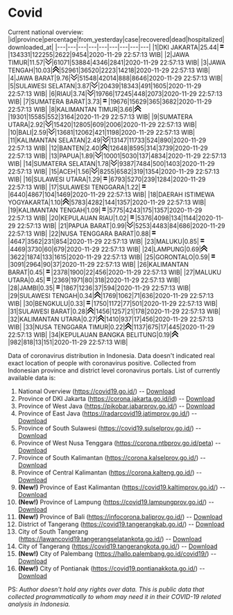 # Covid
Current national overview:
|id|province|percentage|from_yesterday|case|recovered|dead|hospitalized|downloaded_at|
|---|---|---|---|---|---|---|---|---|
|1|DKI JAKARTA|25.44|![equal](https://github.com/ariefrachmannn/covid/raw/master/img/rsz_equal.png)|134331|122255|2622|9454|2020-11-29 22:57:13 WIB|
|2|JAWA TIMUR|11.57|![down](https://github.com/ariefrachmannn/covid/raw/master/img/rsz_down.png)|61071|53884|4346|2841|2020-11-29 22:57:13 WIB|
|3|JAWA TENGAH|10.03|![up](https://github.com/ariefrachmannn/covid/raw/master/img/rsz_img_186982.png)|52961|36520|2223|14218|2020-11-29 22:57:13 WIB|
|4|JAWA BARAT|9.76|![down](https://github.com/ariefrachmannn/covid/raw/master/img/rsz_down.png)|51548|42014|888|8646|2020-11-29 22:57:13 WIB|
|5|SULAWESI SELATAN|3.87|![down](https://github.com/ariefrachmannn/covid/raw/master/img/rsz_down.png)|20439|18343|491|1605|2020-11-29 22:57:13 WIB|
|6|RIAU|3.74|![down](https://github.com/ariefrachmannn/covid/raw/master/img/rsz_down.png)|19766|17245|448|2073|2020-11-29 22:57:13 WIB|
|7|SUMATERA BARAT|3.73|![equal](https://github.com/ariefrachmannn/covid/raw/master/img/rsz_equal.png)|19676|15629|365|3682|2020-11-29 22:57:13 WIB|
|8|KALIMANTAN TIMUR|3.66|![up](https://github.com/ariefrachmannn/covid/raw/master/img/rsz_img_186982.png)|19301|15585|552|3164|2020-11-29 22:57:13 WIB|
|9|SUMATERA UTARA|2.92|![down](https://github.com/ariefrachmannn/covid/raw/master/img/rsz_down.png)|15420|12805|609|2006|2020-11-29 22:57:13 WIB|
|10|BALI|2.59|![down](https://github.com/ariefrachmannn/covid/raw/master/img/rsz_down.png)|13681|12062|421|1198|2020-11-29 22:57:13 WIB|
|11|KALIMANTAN SELATAN|2.49|![down](https://github.com/ariefrachmannn/covid/raw/master/img/rsz_down.png)|13147|11733|524|890|2020-11-29 22:57:13 WIB|
|12|BANTEN|2.40|![up](https://github.com/ariefrachmannn/covid/raw/master/img/rsz_img_186982.png)|12648|8595|314|3739|2020-11-29 22:57:13 WIB|
|13|PAPUA|1.89|![down](https://github.com/ariefrachmannn/covid/raw/master/img/rsz_down.png)|10001|5030|137|4834|2020-11-29 22:57:13 WIB|
|14|SUMATERA SELATAN|1.78|![down](https://github.com/ariefrachmannn/covid/raw/master/img/rsz_down.png)|9387|7484|500|1403|2020-11-29 22:57:13 WIB|
|15|ACEH|1.56|![down](https://github.com/ariefrachmannn/covid/raw/master/img/rsz_down.png)|8255|6582|319|1354|2020-11-29 22:57:13 WIB|
|16|SULAWESI UTARA|1.29|![equal](https://github.com/ariefrachmannn/covid/raw/master/img/rsz_equal.png)|6793|5270|239|1284|2020-11-29 22:57:13 WIB|
|17|SULAWESI TENGGARA|1.22|![equal](https://github.com/ariefrachmannn/covid/raw/master/img/rsz_equal.png)|6440|4867|104|1469|2020-11-29 22:57:13 WIB|
|18|DAERAH ISTIMEWA YOGYAKARTA|1.10|![up](https://github.com/ariefrachmannn/covid/raw/master/img/rsz_img_186982.png)|5783|4282|144|1357|2020-11-29 22:57:13 WIB|
|19|KALIMANTAN TENGAH|1.09|![equal](https://github.com/ariefrachmannn/covid/raw/master/img/rsz_equal.png)|5775|4243|175|1357|2020-11-29 22:57:13 WIB|
|20|KEPULAUAN RIAU|1.02|![equal](https://github.com/ariefrachmannn/covid/raw/master/img/rsz_equal.png)|5376|4098|134|1144|2020-11-29 22:57:13 WIB|
|21|PAPUA BARAT|0.99|![down](https://github.com/ariefrachmannn/covid/raw/master/img/rsz_down.png)|5253|4483|84|686|2020-11-29 22:57:13 WIB|
|22|NUSA TENGGARA BARAT|0.88|![equal](https://github.com/ariefrachmannn/covid/raw/master/img/rsz_equal.png)|4647|3562|231|854|2020-11-29 22:57:13 WIB|
|23|MALUKU|0.85|![equal](https://github.com/ariefrachmannn/covid/raw/master/img/rsz_equal.png)|4469|3730|60|679|2020-11-29 22:57:13 WIB|
|24|LAMPUNG|0.69|![up](https://github.com/ariefrachmannn/covid/raw/master/img/rsz_img_186982.png)|3622|1874|133|1615|2020-11-29 22:57:13 WIB|
|25|GORONTALO|0.59|![equal](https://github.com/ariefrachmannn/covid/raw/master/img/rsz_equal.png)|3091|2964|90|37|2020-11-29 22:57:13 WIB|
|26|KALIMANTAN BARAT|0.45|![equal](https://github.com/ariefrachmannn/covid/raw/master/img/rsz_equal.png)|2378|1900|22|456|2020-11-29 22:57:13 WIB|
|27|MALUKU UTARA|0.45|![equal](https://github.com/ariefrachmannn/covid/raw/master/img/rsz_equal.png)|2369|1971|80|318|2020-11-29 22:57:13 WIB|
|28|JAMBI|0.35|![equal](https://github.com/ariefrachmannn/covid/raw/master/img/rsz_equal.png)|1867|1236|37|594|2020-11-29 22:57:13 WIB|
|29|SULAWESI TENGAH|0.34|![up](https://github.com/ariefrachmannn/covid/raw/master/img/rsz_img_186982.png)|1769|1062|71|636|2020-11-29 22:57:13 WIB|
|30|BENGKULU|0.33|![equal](https://github.com/ariefrachmannn/covid/raw/master/img/rsz_equal.png)|1750|1172|77|501|2020-11-29 22:57:13 WIB|
|31|SULAWESI BARAT|0.28|![up](https://github.com/ariefrachmannn/covid/raw/master/img/rsz_img_186982.png)|1456|1257|21|178|2020-11-29 22:57:13 WIB|
|32|KALIMANTAN UTARA|0.27|![up](https://github.com/ariefrachmannn/covid/raw/master/img/rsz_img_186982.png)|1410|937|17|456|2020-11-29 22:57:13 WIB|
|33|NUSA TENGGARA TIMUR|0.22|![up](https://github.com/ariefrachmannn/covid/raw/master/img/rsz_img_186982.png)|1137|675|17|445|2020-11-29 22:57:13 WIB|
|34|KEPULAUAN BANGKA BELITUNG|0.19|![up](https://github.com/ariefrachmannn/covid/raw/master/img/rsz_img_186982.png)|982|818|13|151|2020-11-29 22:57:13 WIB|

Data of coronavirus distribution in Indonesia. Data doesn't indicated real exact location of people with coronavirus positive. Collected from Indonesian province and district level coronavirus portals. List of currently available data is:
1. National Overview (https://covid19.go.id/) -- [Download](https://www.dropbox.com/s/66ly270fw4y76fx/covid_nasional.csv?dl=0)
2. Province of DKI Jakarta (https://corona.jakarta.go.id/id) -- [Download](https://riwayat-file-covid-19-dki-jakarta-jakartagis.hub.arcgis.com/)
3. Province of West Java (https://pikobar.jabarprov.go.id/) -- [Download](https://www.dropbox.com/s/alg0zp60fylq6cn/covid_jabar.csv?dl=0)
4. Province of East Java (https://radarcovid19.jatimprov.go.id/) -- [Download](https://www.dropbox.com/sh/e7vtgcnl4ckbvr4/AADo9UMRDZvrhHn66qTHZOvNa?dl=0)
5. Province of South Sulawesi (https://covid19.sulselprov.go.id/) -- [Download](https://www.dropbox.com/s/z5ek23lwcztj7z7/covid_sulsel.csv?dl=0)
6. Province of West Nusa Tenggara (https://corona.ntbprov.go.id/peta) -- [Download](https://www.dropbox.com/s/4p2k93n42xx0c00/covid_ntb.csv?dl=0)
7. Province of South Kalimantan (https://corona.kalselprov.go.id/) -- [Download](https://www.dropbox.com/sh/7aa2kvz8lb04pzz/AADH1Oj5oFMw2mp-D3JStPRsa?dl=0)
8. Province of Central Kalimantan (https://corona.kalteng.go.id/) -- [Download](https://www.dropbox.com/s/9q01v5r3ys2ozk4/covid_kalteng.csv?dl=0)
9. **(New!)** Province of East Kalimantan (https://covid19.kaltimprov.go.id/) -- [Download](https://www.dropbox.com/sh/qhpxj532nm80goa/AAB6ek_fp1__ieTR0TFQpfIga?dl=0)
10. **(New!)** Province of Lampung (https://covid19.lampungprov.go.id/) -- [Download](https://www.dropbox.com/s/ecuew6oa9kzwqwx/covid_lampung.csv?dl=0)
11. **(New!)** Province of Bali (https://infocorona.baliprov.go.id/) -- [Download](https://www.dropbox.com/sh/iceiwun4ufttmiu/AAC7dSRMpfTjPI1Lfzw-LeCUa?dl=0)
12. District of Tangerang (https://covid19.tangerangkab.go.id/) -- [Download](https://www.dropbox.com/sh/yxovyy6sy5bnz4p/AACZzVHinisKmz8oQWyQJ3nua?dl=0)
13. City of South Tangerang (https://lawancovid19.tangerangselatankota.go.id/) -- [Download](https://www.dropbox.com/s/zlvxo4ivswdzmle/covid_tangsel.csv?dl=0)
14. City of Tangerang (https://covid19.tangerangkota.go.id/) -- [Download](https://www.dropbox.com/s/e53224kvdrpjzy0/covid_tangkot.csv?dl=0)
15. **(New!)** City of Palembang (https://hallo.palembang.go.id/covid19/) -- [Download](https://www.dropbox.com/sh/oj17bhwhlpjht9e/AABZEG-OiaSaFvikATDx6coEa?dl=0)
16. **(New!)** City of Pontianak (https://covid19.pontianakkota.go.id/) -- [Download](https://www.dropbox.com/sh/66if3y4ly51j4sh/AADQ-zwLGa7Kz4ZzJgDw2-3na?dl=0)

PS: *Author doesn't hold any rights over data. This is public data that collected programmatically to whom may need it in their COVID-19 related analysis in Indonesia.*
